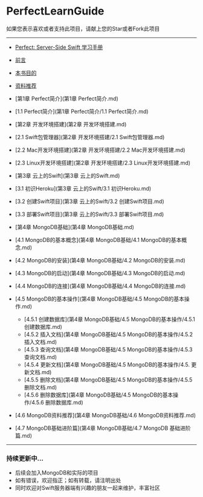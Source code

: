 # PerfectLearnGuide

如果您表示喜欢或者支持此项目，请献上您的Star或者Fork此项目

---

* [Perfect: Server-Side Swift 学习手册](PerfectLearnGuide.md)
* [前言](前言.md)
 * [本书目的](前言/本书目的.md)
 * [资料推荐](前言/资料推荐.md)
* [第1章 Perfect简介](第1章 Perfect简介.md)
 * [1.1 Perfect简介](第1章 Perfect简介/1.1 Perfect简介.md)
* [第2章 开发环境搭建](第2章 开发环境搭建.md)
 * [2.1 Swift包管理器](第2章 开发环境搭建/2.1 Swift包管理器.md)
 * [2.2 Mac开发环境搭建](第2章 开发环境搭建/2.2 Mac开发环境搭建.md)
 * [2.3 Linux开发环境搭建](第2章 开发环境搭建/2.3 Linux开发环境搭建.md)
* [第3章 云上的Swift](第3章 云上的Swift.md)
 * [3.1 初识Heroku](第3章 云上的Swift/3.1 初识Heroku.md)
 * [3.2 创建Swift项目](第3章 云上的Swift/3.2 创建Swift项目.md)
 * [3.3 部署Swift项目](第3章 云上的Swift/3.3 部署Swift项目.md)
* [第4章 MongoDB基础](第4章 MongoDB基础.md)   
 * [4.1 MongoDB的基本概念](第4章 MongoDB基础/4.1 MongoDB的基本概念.md)
 * [4.2 MongoDB的安装](第4章 MongoDB基础/4.2 MongoDB的安装.md)
 * [4.3 MongoDB的启动](第4章 MongoDB基础/4.3 MongoDB的启动.md)
 * [4.4 MongoDB的连接](第4章 MongoDB基础/4.4 MongoDB的连接.md)
 * [4.5 MongoDB的基本操作](第4章 MongoDB基础/4.5 MongoDB的基本操作.md)
     * [4.5.1 创建数据库](第4章 MongoDB基础/4.5 MongoDB的基本操作/4.5.1 创建数据库.md)
     * [4.5.2 插入文档](第4章 MongoDB基础/4.5 MongoDB的基本操作/4.5.2 插入文档.md)    
     * [4.5.3 查询文档](第4章 MongoDB基础/4.5 MongoDB的基本操作/4.5.3 查询文档.md)
     * [4.5.4 更新文档](第4章 MongoDB基础/4.5 MongoDB的基本操作/4.5. 更新文档.md)
     * [4.5.5 删除文档](第4章 MongoDB基础/4.5 MongoDB的基本操作/4.5.5 删除文档.md)
     * [4.5.6 删除数据库](第4章 MongoDB基础/4.5 MongoDB的基本操作/4.5.6 删除数据库.md)
    

  * [4.6 MongoDB资料推荐](第4章 MongoDB基础/4.6 MongoDB资料推荐.md)
  * [4.7 MongoDB基础进阶篇](第4章 MongoDB基础/4.7 MongoDB 基础进阶篇.md)
  
---

### 持续更新中...
- 后续会加入MongoDB和实际的项目
- 如有错误，欢迎指正；如有转载，请注明出处
- 同时欢迎对Swift服务器端有兴趣的朋友一起来维护，丰富社区

